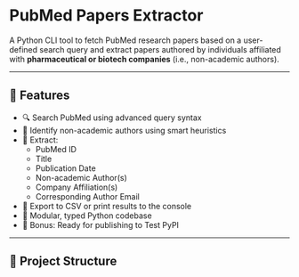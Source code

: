 # PubMed Papers Extractor

A Python CLI tool to fetch PubMed research papers based on a user-defined search query and extract papers authored by individuals affiliated with **pharmaceutical or biotech companies** (i.e., non-academic authors).

---

## 🚀 Features

- 🔍 Search PubMed using advanced query syntax
- 🧠 Identify non-academic authors using smart heuristics
- 📨 Extract:
  - PubMed ID
  - Title
  - Publication Date
  - Non-academic Author(s)
  - Company Affiliation(s)
  - Corresponding Author Email
- 📄 Export to CSV or print results to the console
- 🧱 Modular, typed Python codebase
- 🧪 Bonus: Ready for publishing to Test PyPI

---

## 📁 Project Structure

